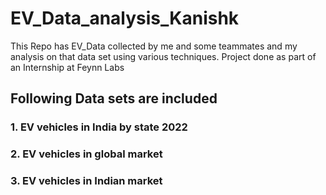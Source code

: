 # EV_Data_analysis_Kanishk
This Repo has EV_Data collected by me and some teammates and my analysis on that data set using various techniques. Project done as part of an Internship at Feynn Labs

## Following Data sets are included
### 1. EV vehicles in India by state 2022
### 2. EV vehicles in global market
### 3. EV vehicles in Indian market


